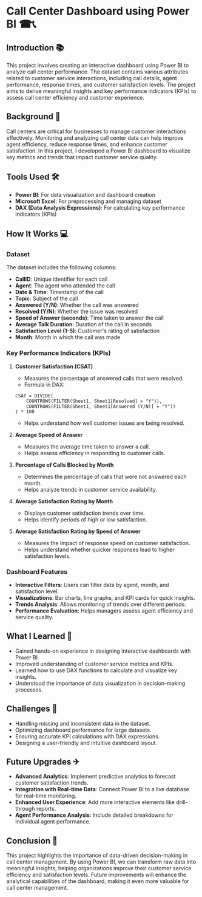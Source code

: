 # Call Center Dashboard using Power BI ☎📞

## Introduction 📚
This project involves creating an interactive dashboard using Power BI to analyze call center performance. The dataset contains various attributes related to customer service interactions, including call details, agent performance, response times, and customer satisfaction levels. The project aims to derive meaningful insights and key performance indicators (KPIs) to assess call center efficiency and customer experience.

## Background 📢
Call centers are critical for businesses to manage customer interactions effectively. Monitoring and analyzing call center data can help improve agent efficiency, reduce response times, and enhance customer satisfaction. In this project, I developed a Power BI dashboard to visualize key metrics and trends that impact customer service quality.

## Tools Used 🛠
- **Power BI**: For data visualization and dashboard creation
- **Microsoft Excel**: For preprocessing and managing dataset
- **DAX (Data Analysis Expressions)**: For calculating key performance indicators (KPIs)

## How It Works 💻
### Dataset
The dataset includes the following columns:
- **CallID**: Unique identifier for each call
- **Agent**: The agent who attended the call
- **Date & Time**: Timestamp of the call
- **Topic**: Subject of the call
- **Answered (Y/N)**: Whether the call was answered
- **Resolved (Y/N)**: Whether the issue was resolved
- **Speed of Answer (seconds)**: Time taken to answer the call
- **Average Talk Duration**: Duration of the call in seconds
- **Satisfaction Level (1-5)**: Customer's rating of satisfaction
- **Month**: Month in which the call was made

### Key Performance Indicators (KPIs)
1. **Customer Satisfaction (CSAT)**
   - Measures the percentage of answered calls that were resolved.
   - Formula in DAX:
   ```DAX
   CSAT = DIVIDE(
       COUNTROWS(FILTER(Sheet1, Sheet1[Resolved] = "Y")),
       COUNTROWS(FILTER(Sheet1, Sheet1[Answered (Y/N)] = "Y"))
   ) * 100
   ```
   - Helps understand how well customer issues are being resolved.

2. **Average Speed of Answer**
   - Measures the average time taken to answer a call.
   - Helps assess efficiency in responding to customer calls.

3. **Percentage of Calls Blocked by Month**
   - Determines the percentage of calls that were not answered each month.
   - Helps analyze trends in customer service availability.

4. **Average Satisfaction Rating by Month**
   - Displays customer satisfaction trends over time.
   - Helps identify periods of high or low satisfaction.

5. **Average Satisfaction Rating by Speed of Answer**
   - Measures the impact of response speed on customer satisfaction.
   - Helps understand whether quicker responses lead to higher satisfaction levels.

### Dashboard Features
- **Interactive Filters**: Users can filter data by agent, month, and satisfaction level.
- **Visualizations**: Bar charts, line graphs, and KPI cards for quick insights.
- **Trends Analysis**: Allows monitoring of trends over different periods.
- **Performance Evaluation**: Helps managers assess agent efficiency and service quality.

## What I Learned 🔑
- Gained hands-on experience in designing interactive dashboards with Power BI.
- Improved understanding of customer service metrics and KPIs.
- Learned how to use DAX functions to calculate and visualize key insights.
- Understood the importance of data visualization in decision-making processes.

## Challenges 🔦
- Handling missing and inconsistent data in the dataset.
- Optimizing dashboard performance for large datasets.
- Ensuring accurate KPI calculations with DAX expressions.
- Designing a user-friendly and intuitive dashboard layout.

## Future Upgrades ✈
- **Advanced Analytics**: Implement predictive analytics to forecast customer satisfaction trends.
- **Integration with Real-time Data**: Connect Power BI to a live database for real-time monitoring.
- **Enhanced User Experience**: Add more interactive elements like drill-through reports.
- **Agent Performance Analysis**: Include detailed breakdowns for individual agent performance.

## Conclusion 💼
This project highlights the importance of data-driven decision-making in call center management. By using Power BI, we can transform raw data into meaningful insights, helping organizations improve their customer service efficiency and satisfaction levels. Future improvements will enhance the analytical capabilities of the dashboard, making it even more valuable for call center management.

